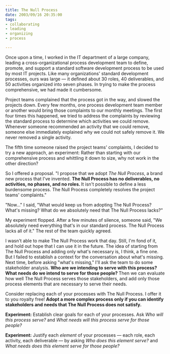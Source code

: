 ```yaml
--- 
title: The Null Process
date: 2003/09/16 20:35:00
tags: 
- collaborating
- leading
- organizing
- process

---
```


<p> Once upon a time, I worked in the IT department of a large company, leading a cross-organizational process development team to define, promote, and support a standard software development process to be used by most IT projects. Like many organizations' standard development processes, ours was large — it defined about 30 roles, 40 deliverables, and 50 activities organized into seven phases. In trying to make the process comprehensive, we had made it cumbersome. </p>
<p> Project teams complained that the process got in the way, and slowed the projects down. Every few months, one process development team member or another would bring those complaints to our monthly meetings. The first four times this happened, we tried to address the complaints by reviewing the standard process to determine which activities we could remove. Whenever someone recommended an activity that we could remove, someone else immediately explained why we could not safely remove it. We never removed a single activity. </p>
<p> The fifth time someone raised the project teams' complaints, I decided to try a new approach, an experiment: Rather than starting with our comprehensive process and whittling it down to size, why not work in the other direction? </p>
<p> So I offered a proposal. "I propose that we adopt <em>The Null Process</em>, a brand new process that I've invented. <strong> The Null Process has no deliverables, no activities, no phases, and no roles. </strong> It isn't possible to define a less burdensome process. The Null Process completely resolves the project teams' complaints." </p>
<p> "Now..." I said, "What would keep us from adopting The Null Process? What's missing? What do we absolutely need that The Null Process lacks?" </p>
<p> My experiment flopped. After a few minutes of silence, someone said, "We absolutely need everything that's in our standard process. The Null Process lacks all of it." The rest of the team quickly agreed. </p>
<p> I wasn't able to make The Null Process work that day. Still, I'm fond of it, and hold out hope that I can use it in the future. The idea of starting from The Null Process and adding only what's necessary is, I think, a fine one. But I failed to establish a context for the conversation about what's missing. Next time, before asking "what's missing," I'll ask the team to do some stakeholder analysis. <strong> Who are we intending to serve with this process? What needs do we intend to serve for those people? </strong> Then we can evaluate how well The Null Process serves those stakeholders, and add only those process elements that are necessary to serve their needs. </p>
<p> Consider replacing each of your processes with The Null Process. I offer it to you royalty free! <strong> Adopt a more complex process only if you can identify stakeholders and needs that The Null Process does not satisfy. </strong>
</p>
<p>
<strong>Experiment:</strong> Establish clear goals for each of your processes. Ask <em>Who will this process serve?</em> and <em>What needs will this process serve for those people?</em>
</p>
<p>
<strong>Experiment:</strong> Justify each <em>element</em> of your processes — each role, each activity, each deliverable — by asking <em>Who does this element serve?</em> and <em>What needs does this element serve for those people?</em>
</p>
